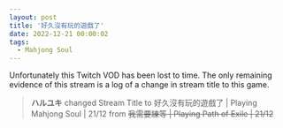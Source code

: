 ```yaml
---
layout: post
title: '好久沒有玩的遊戲了'
date: 2022-12-21 00:00:02
tags:
  - Mahjong Soul
---
```


Unfortunately this Twitch VOD has been lost to time. The only remaining evidence of this stream is a log of a change in
stream title to this game.

> **ハルユキ** changed Stream Title to 好久沒有玩的遊戲了 &#124; Playing Mahjong Soul &#124; 21/12 from ~~我需要練等 &#124; Playing Path of Exile &#124; 21/12~~